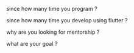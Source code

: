 since how many time you program ?

since how many time you develop using flutter ?

why are you looking for mentorship ?

what are your goal ?